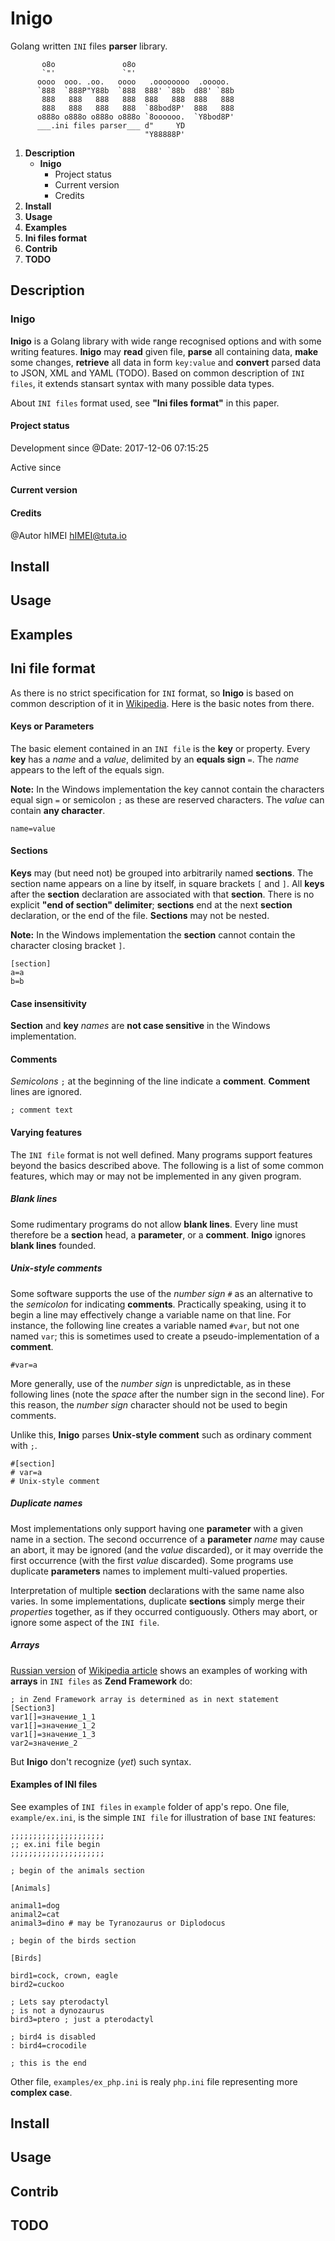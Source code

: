 # Inigo

Golang written `INI` files **parser** library.

           o8o               o8o
           `"'               `"'
          oooo  ooo. .oo.   oooo   .oooooooo  .ooooo.
          `888  `888P"Y88b  `888  888' `88b  d88' `88b
           888   888   888   888  888   888  888   888
           888   888   888   888  `88bod8P'  888   888
          o888o o888o o888o o888o `8oooooo.  `Y8bod8P'
          ___.ini files parser___ d"     YD
                                  "Y88888P'

1. **Description**
    * **Inigo**
      - Project status
      - Current version
      - Credits
2. **Install**
3. **Usage**
4. **Examples**
5. **Ini files format**
6. **Contrib**
7. **TODO**

## Description

### Inigo

**Inigo** is a Golang library with wide range recognised options and with some writing features. **Inigo**
may **read** given file, **parse** all containing data, **make** some changes, **retrieve** all data in 
form `key:value` and **convert** parsed data to JSON, XML and YAML (TODO). Based on common description 
of `INI files`, it extends stansart syntax with many possible data types.

About `INI files` format used, see **"Ini files format"** in this paper.

#### Project status

Development since @Date:   2017-12-06 07:15:25

Active since

#### Current version

#### Credits

@Autor hIMEI <hIMEI@tuta.io>

## Install

## Usage

## Examples

## Ini file format

As there is no strict specification for `INI` format, so **Inigo** is based on common description of it in 
[Wikipedia](https://en.wikipedia.org/wiki/INI_file). Here is the basic notes from there.

#### Keys or Parameters

The basic element contained in an `INI file` is the **key** or property. Every **key** has a _name_ and a 
_value_, delimited by an **equals sign** `=`. The _name_ appears to the left of the equals sign.

**Note:** In the Windows implementation the key cannot contain the characters equal sign `=` or semicolon
 `;` as these are reserved characters. The _value_ can contain **any character**.

    name=value

#### Sections

**Keys** may (but need not) be grouped into arbitrarily named **sections**. The section name appears on a
line by itself, in square brackets `[` and `]`. All **keys** after the **section** declaration are associated
with that **section**. There is no explicit **"end of section" delimiter**; **sections** end at the next 
**section** declaration, or the end of the file. **Sections** may not be nested.

**Note:** In the Windows implementation the **section** cannot contain the character closing bracket `]`.

    [section]
    a=a
    b=b

#### Case insensitivity

**Section** and **key** _names_ are **not case sensitive** in the Windows implementation.

#### Comments

_Semicolons_ `;` at the beginning of the line indicate a **comment**. **Comment** lines are ignored.

    ; comment text

#### Varying features

The `INI file` format is not well defined. Many programs support features beyond the basics described above. The following is a list of some common features, which may or may not be implemented in any given program.

##### Blank lines

Some rudimentary programs do not allow **blank lines**. Every line must therefore be a **section** head, a 
**parameter**, or a **comment**. **Inigo** ignores **blank lines** founded.

##### Unix-style comments

Some software supports the use of the _number sign_ `#` as an alternative to the _semicolon_ for indicating
**comments**. Practically speaking, using it to begin a line may effectively change a variable name on that
line. For instance, the following line creates a variable named `#var`, but not one named `var`; this 
is sometimes used to create a pseudo-implementation of a **comment**. 

    #var=a

More generally, use of the _number sign_ is unpredictable, as in these following lines (note the _space_ 
after the number sign in the second line). For this reason, the _number sign_ character should not be used 
to begin comments.

Unlike this, **Inigo** parses **Unix-style comment** such as ordinary comment with `;`.

    #[section]
    # var=a
    # Unix-style comment

##### Duplicate names

Most implementations only support having one **parameter** with a given name in a section. The second 
occurrence of a **parameter** _name_ may cause an abort, it may be ignored (and the _value_ discarded), or 
it may override the first occurrence (with the first _value_ discarded). Some programs use duplicate 
**parameters** names to implement multi-valued properties.

Interpretation of multiple **section** declarations with the same name also varies. In some implementations,
duplicate **sections** simply merge their _properties_ together, as if they occurred contiguously. Others may
abort, or ignore some aspect of the `INI file`.

##### Arrays

[Russian version](https://ru.wikipedia.org/wiki/.ini) of 
[Wikipedia article](https://en.wikipedia.org/wiki/INI_file) shows an examples of working with **arrays** in
`INI files` as **Zend Framework** do:

    ; in Zend Framework array is determined as in next statement
    [Section3]
    var1[]=значение_1_1
    var1[]=значение_1_2
    var1[]=значение_1_3
    var2=значение_2

But **Inigo** don't recognize (_yet_) such syntax.

#### Examples of INI files

See examples of `INI files` in `example` folder of app's repo.
One file, `example/ex.ini`, is the simple `INI file` for illustration of base `INI` features:

    ;;;;;;;;;;;;;;;;;;;;;
    ;; ex.ini file begin
    ;;;;;;;;;;;;;;;;;;;;;

    ; begin of the animals section

    [Animals]

    animal1=dog
    animal2=cat
    animal3=dino # may be Tyranozaurus or Diplodocus

    ; begin of the birds section

    [Birds]

    bird1=cock, crown, eagle
    bird2=cuckoo

    ; Lets say pterodactyl
    ; is not a dynozaurus
    bird3=ptero ; just a pterodactyl

    ; bird4 is disabled
    : bird4=crocodile

    ; this is the end

Other file, `examples/ex_php.ini` is realy `php.ini` file representing more **complex case**.

## Install

## Usage

## Contrib

## TODO

